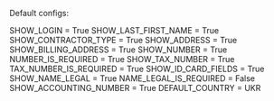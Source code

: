 

Default configs:

SHOW_LOGIN = True
SHOW_LAST_FIRST_NAME = True
SHOW_CONTRACTOR_TYPE = True
SHOW_ADDRESS = True
SHOW_BILLING_ADDRESS = True
SHOW_NUMBER = True
NUMBER_IS_REQUIRED = True
SHOW_TAX_NUMBER = True
TAX_NUMBER_IS_REQUIRED = True
SHOW_ID_CARD_FIELDS = True
SHOW_NAME_LEGAL = True
NAME_LEGAL_IS_REQUIRED = False
SHOW_ACCOUNTING_NUMBER = True
DEFAULT_COUNTRY = UKR
